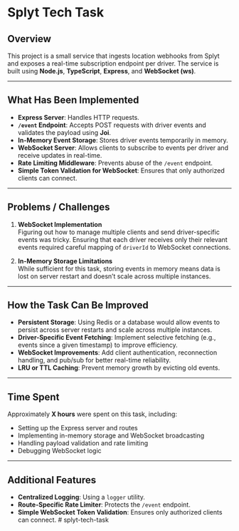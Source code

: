 # Splyt Tech Task

## Overview

This project is a small service that ingests location webhooks from Splyt and exposes a real-time subscription endpoint per driver. The service is built using **Node.js**, **TypeScript**, **Express**, and **WebSocket (ws)**.

---

## What Has Been Implemented

-   **Express Server**: Handles HTTP requests.
-   **`/event` Endpoint**: Accepts POST requests with driver events and validates the payload using **Joi**.
-   **In-Memory Event Storage**: Stores driver events temporarily in memory.
-   **WebSocket Server**: Allows clients to subscribe to events per driver and receive updates in real-time.
-   **Rate Limiting Middleware**: Prevents abuse of the `/event` endpoint.
-   **Simple Token Validation for WebSocket**: Ensures that only authorized clients can connect.

---

## Problems / Challenges

1. **WebSocket Implementation**  
   Figuring out how to manage multiple clients and send driver-specific events was tricky. Ensuring that each driver receives only their relevant events required careful mapping of `driverId` to WebSocket connections.

2. **In-Memory Storage Limitations**  
   While sufficient for this task, storing events in memory means data is lost on server restart and doesn’t scale across multiple instances.

---

## How the Task Can Be Improved

-   **Persistent Storage**: Using Redis or a database would allow events to persist across server restarts and scale across multiple instances.
-   **Driver-Specific Event Fetching**: Implement selective fetching (e.g., events since a given timestamp) to improve efficiency.
-   **WebSocket Improvements**: Add client authentication, reconnection handling, and pub/sub for better real-time reliability.
-   **LRU or TTL Caching**: Prevent memory growth by evicting old events.

---

## Time Spent

Approximately **X hours** were spent on this task, including:

-   Setting up the Express server and routes
-   Implementing in-memory storage and WebSocket broadcasting
-   Handling payload validation and rate limiting
-   Debugging WebSocket logic

---

## Additional Features

-   **Centralized Logging**: Using a `logger` utility.
-   **Route-Specific Rate Limiter**: Protects the `/event` endpoint.
-   **Simple WebSocket Token Validation**: Ensures only authorized clients can connect.
#   s p l y t - t e c h - t a s k  
 